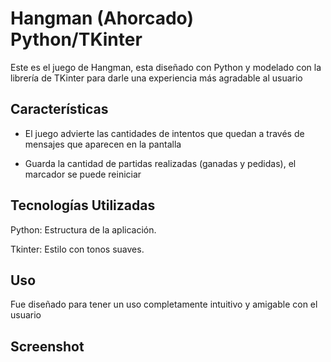 # Hangman (Ahorcado) Python/TKinter

Este es el juego de Hangman, esta diseñado con Python y modelado con la librería de TKinter para darle una experiencia más agradable al usuario

## Características

  - El juego advierte las cantidades de intentos que quedan a través de mensajes que aparecen en la pantalla

  - Guarda la cantidad de partidas realizadas (ganadas y pedidas), el marcador se puede reiniciar

## Tecnologías Utilizadas

Python: Estructura de la aplicación.

Tkinter: Estilo con tonos suaves.

## Uso

Fue diseñado para tener un uso completamente intuitivo y amigable con el usuario
   
## Screenshot


